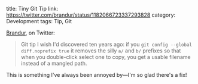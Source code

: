 title: Tiny Git Tip
link: https://twitter.com/brandur/status/1182066723337293828
category: Development
tags: Tip, Git

[Brandur](https://twitter.com/brandur), on Twitter:

> Git tip I wish I'd discovered ten years ago: if you `git config --global diff.noprefix true` it removes the silly `a/` and `b/` prefixes so that when you double-click select one to copy, you get a usable filename instead of a mangled path.

This is something I've always been annoyed by—I'm so glad there's a fix!
